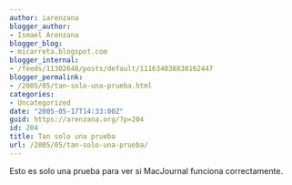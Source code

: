 ```yaml
---
author: iarenzana
blogger_author:
- Ismael Arenzana
blogger_blog:
- micarreta.blogspot.com
blogger_internal:
- /feeds/11302648/posts/default/111634038838162447
blogger_permalink:
- /2005/05/tan-solo-una-prueba.html
categories:
- Uncategorized
date: "2005-05-17T14:33:00Z"
guid: https://arenzana.org/?p=204
id: 204
title: Tan solo una prueba
url: /2005/05/tan-solo-una-prueba/
---
```

Esto es solo una prueba para ver si MacJournal funciona correctamente.